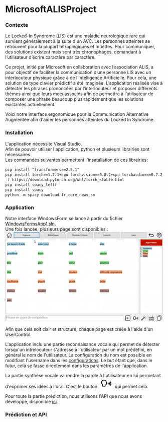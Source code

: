 # MicrosoftALISProject
### Contexte
Le Locked-In Syndrome (LIS) est une maladie neurologique rare qui survient généralement à la suite d'un AVC.  Les personnes atteintes se retrouvent pour la plupart tétraplégiques et muettes. Pour communiquer, des solutions existent mais sont très chronophages, demandant à l’utilisateur d’écrire caractère par caractère.  

Ce projet, initié par Microsoft en collaboration avec l’association ALIS, a pour objectif de faciliter la communication d’une personne LIS avec un interlocuteur physique grâce à de l’Intelligence Artificielle. Pour cela, une solution de type clavier prédictif a été imaginée. L’application réalisée vise à  détecter les phrases prononcées par l’interlocuteur et proposer différents thèmes ainsi que leurs mots associés afin de permettre à l’utilisateur de composer une phrase beaucoup plus rapidement que les solutions existantes actuellement.  

Voici notre interface ergonomique pour la Communication Alternative Augmentée afin d'aider les personnes atteintes du Locked In Syndrome.

### Installation

L'application nécessite Visual Studio.  
Afin de pouvoir utiliser l'application, python et plusieurs librairies sont nécessaires.  
Les commandes suivantes permettent l'insatallation de ces librairies: 
```
pip install "transformers==2.5.1"
pip install torch==1.7.1+cpu torchvision==0.8.2+cpu torchaudio===0.7.2 -f https://download.pytorch.org/whl/torch_stable.html
pip install spacy_lefff
pip install spacy
python -m spacy download fr_core_news_sm
```

### Application

Notre interface WindowsForm se lance à partir du fichier [WindowsFormsApp1.sln](WindowsFormsApp1/WindowsFormsApp1.sln).  
Une fois lancée, plusieurs page sont disponibles :  
![aLIS_demo](WindowsFormsApp1/Images/demo/aLIS_demo.gif)

Afin que cela soit clair et structuré, chaque page est créée à l'aide d'un UserControl.

L'application inclu une partie reconnaisance vocale qui permet de détecter lorsqu'un intrelocuteur s'adresse à l'utilisateur par un mot prédéfini, en général le nom de l'utilisateur. La configuration du nom est possible en modifiant l'username dans les [configurations](WindowsFormsApp1/Config/configFile). Le but étant que, dans le futur, cela se fasse directement dans les paramètres de l'application.

La partie synthèse vocale va rendre la parole à l'utilisateur en lui permetant d'exprimer ses idées à l'oral. C'est le bouton &nbsp;  ![vocal](WindowsFormsApp1/Images/speaking.png) &nbsp; qui permet cela. 

Pour toute la partie prédiction, nous utilisons l'API que nous avons développé, disponible [ici](WindowsFormsApp1\API).  

### Prédiction et API
